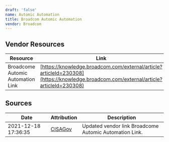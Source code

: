 ```yaml
---
draft: 'false'
name: Automic Automation
title: Broadcom Automic Automation
vendor: Broadcom
---
```


## Vendor Resources
| Resource | Link |
| --- | --- |
| Broadcome Automic Automation Link | [https://knowledge.broadcom.com/external/article?articleId=230308](https://knowledge.broadcom.com/external/article?articleId=230308) |



## Sources
| Date | Attribution | Description |
| --- | --- | --- |
| 2021-12-18 17:36:35 | [CISAGov](https://raw.githubusercontent.com/cisagov/log4j-affected-db/develop/README.md) | Updated vendor link Broadcome Automic Automation Link.  |
